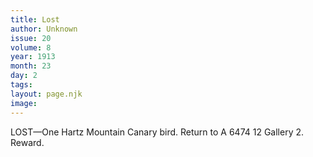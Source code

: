 ```yaml
---
title: Lost
author: Unknown
issue: 20
volume: 8
year: 1913
month: 23
day: 2
tags:
layout: page.njk
image:
---
```

LOST—One Hartz Mountain Canary bird. Return to A 6474 12 Gallery 2. Reward.




